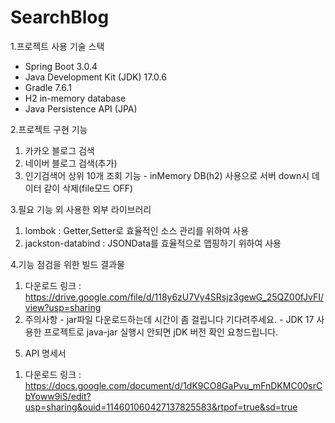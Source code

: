# SearchBlog
1.프로젝트 사용 기술 스택
- Spring Boot 3.0.4
- Java Development Kit (JDK) 17.0.6
- Gradle 7.6.1
- H2 in-memory database
- Java Persistence API (JPA)

2.프로젝트 구현 기능
  1) 카카오 블로그 검색
  2) 네이버 블로그 검색(추가)
  3) 인기검색어 상위 10개 조회 기능
    - inMemory DB(h2) 사용으로 서버 down시 데이터 같이 삭제(file모드 OFF)
   
3.필요 기능 외 사용한 외부 라이브러리
  1) lombok : Getter,Setter로 효율적인 소스 관리를 위하여 사용
  2) jackston-databind : JSONData를 효율적으로 맵핑하기 위하여 사용

4.기능 점검을 위한 빌드 결과물
  1) 다운로드 링크 : https://drive.google.com/file/d/118y6zU7Vy4SRsjz3gewG_25QZ00fJvFI/view?usp=sharing
  2) 주의사항
    - jar파일 다운로드하는데 시간이 좀 걸립니다 기다려주세요.
    - JDK 17 사용한 프로젝트로 java-jar 실행시 안되면 jDK 버전 확인 요청드립니다.

5. API 명세서
  1) 다운로드 링크 : https://docs.google.com/document/d/1dK9CO8GaPvu_mFnDKMC00srCbYoww9iS/edit?usp=sharing&ouid=114601060427137825583&rtpof=true&sd=true
  
